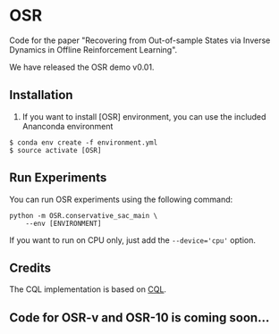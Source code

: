 # OSR
Code for the paper "Recovering from Out-of-sample States via Inverse Dynamics in Offline Reinforcement Learning".

We have released the OSR demo v0.01.

## Installation

1. If you want to install [OSR] environment, you can use the included Ananconda environment
```
$ conda env create -f environment.yml
$ source activate [OSR]
```

## Run Experiments
You can run OSR experiments using the following command:
```
python -m OSR.conservative_sac_main \
    --env [ENVIRONMENT]
```
If you want to run on CPU only, just add the `--device='cpu'` option.

## Credits
The CQL implementation is based on [CQL](https://github.com/young-geng/CQL).

## Code for OSR-v and OSR-10 is coming soon...
